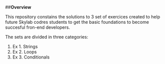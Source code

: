 ##**Overview**

This repository constains the solutions to 3 set of exercices created to help
future Skylab codres students to get the basic foundations to become succesful
fron-end developers.

The sets are divided in three categories:
1. Ex 1. Strings
2. Ex 2. Loops
3. Ex 3. Conditionals

